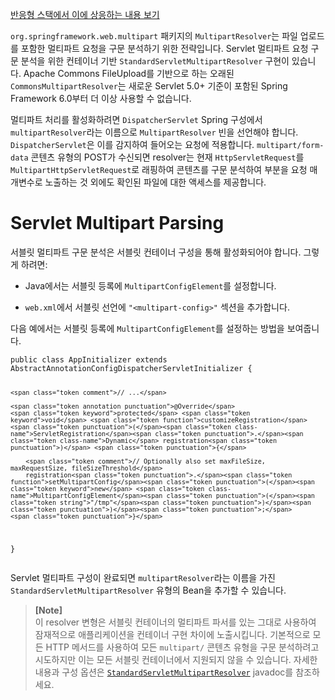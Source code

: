 <p><a href="https://docs.spring.io/spring-framework/reference/web/webflux/reactive-spring.html#webflux-multipart">반응형 스택에서 이에 상응하는 내용 보기</a></p>
<p><code>org.springframework.web.multipart</code> 패키지의 <code>MultipartResolver</code>는 파일 업로드를 포함한 멀티파트 요청을 구문 분석하기 위한 전략입니다. Servlet 멀티파트 요청 구문 분석을 위한 컨테이너 기반 <code>StandardServletMultipartResolver</code> 구현이 있습니다. Apache Commons FileUpload를 기반으로 하는 오래된 <code>CommonsMultipartResolver</code>는 새로운 Servlet 5.0+ 기준이 포함된 Spring Framework 6.0부터 더 이상 사용할 수 없습니다.</p>
<p>멀티파트 처리를 활성화하려면 <code>DispatcherServlet</code> Spring 구성에서 <code>multipartResolver</code>라는 이름으로 <code>MultipartResolver</code> 빈을 선언해야 합니다. <code>DispatcherServlet</code>은 이를 감지하여 들어오는 요청에 적용합니다. <code>multipart/form-data</code> 콘텐츠 유형의 POST가 수신되면 resolver는 현재 <code>HttpServletRequest</code>를 <code>MultipartHttpServletRequest</code>로 래핑하여 콘텐츠를 구문 분석하여 부분을 요청 매개변수로 노출하는 것 외에도 확인된 파일에 대한 액세스를 제공합니다.</p>
<h1 id="servlet-multipart-parsing">Servlet Multipart Parsing</h1>
<p>서블릿 멀티파트 구문 분석은 서블릿 컨테이너 구성을 통해 활성화되어야 합니다. 그렇게 하려면:</p>
<ul>
<li>
<p>Java에서는 서블릿 등록에 <code>MultipartConfigElement</code>를 설정합니다.</p>
</li>
<li>
<p><code>web.xml</code>에서 서블릿 선언에 <code>"&lt;multipart-config&gt;"</code> 섹션을 추가합니다.</p>
</li>
</ul>
<p>다음 예에서는 서블릿 등록에 <code>MultipartConfigElement</code>를 설정하는 방법을 보여줍니다.</p>
<pre><code class="language-java"><span class="token keyword">public</span> <span class="token keyword">class</span> <span class="token class-name">AppInitializer</span> <span class="token keyword">extends</span> <span class="token class-name">AbstractAnnotationConfigDispatcherServletInitializer</span> <span class="token punctuation">{</span>

	<span class="token comment">// ...</span>

	<span class="token annotation punctuation">@Override</span>
	<span class="token keyword">protected</span> <span class="token keyword">void</span> <span class="token function">customizeRegistration</span><span class="token punctuation">(</span><span class="token class-name">ServletRegistration</span><span class="token punctuation">.</span><span class="token class-name">Dynamic</span> registration<span class="token punctuation">)</span> <span class="token punctuation">{</span>

		<span class="token comment">// Optionally also set maxFileSize, maxRequestSize, fileSizeThreshold</span>
		registration<span class="token punctuation">.</span><span class="token function">setMultipartConfig</span><span class="token punctuation">(</span><span class="token keyword">new</span> <span class="token class-name">MultipartConfigElement</span><span class="token punctuation">(</span><span class="token string">"/tmp"</span><span class="token punctuation">)</span><span class="token punctuation">)</span><span class="token punctuation">;</span>
	<span class="token punctuation">}</span>

<span class="token punctuation">}</span></code></pre>
<p>Servlet 멀티파트 구성이 완료되면 <code>multipartResolver</code>라는 이름을 가진 <code>StandardServletMultipartResolver</code> 유형의 Bean을 추가할 수 있습니다.</p>
<blockquote>
<p><strong>[Note]</strong><br>
이 resolver 변형은 서블릿 컨테이너의 멀티파트 파서를 있는 그대로 사용하여 잠재적으로 애플리케이션을 컨테이너 구현 차이에 노출시킵니다. 기본적으로 모든 HTTP 메서드를 사용하여 모든 <code>multipart/</code> 콘텐츠 유형을 구문 분석하려고 시도하지만 이는 모든 서블릿 컨테이너에서 지원되지 않을 수 있습니다. 자세한 내용과 구성 옵션은 <a href="https://docs.spring.io/spring-framework/docs/6.1.6/javadoc-api/org/springframework/web/multipart/support/StandardServletMultipartResolver.html"><code>StandardServletMultipartResolver</code></a> javadoc를 참조하세요.</p>
</blockquote>